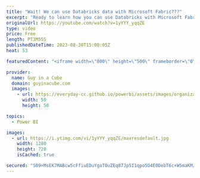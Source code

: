 ```yaml
---
title: "Wait! We can use Databricks data with Microsoft Fabric???"
excerpt: "Ready to learn how you can use Databricks with Microsoft Fabric? Patrick shows you how you can integrate the data and enable the MAGIC of Fabric while leveraging your existing Databricks implementation.   Using Azure Databricks with Microsoft Fabric and OneLake https://blog.fabric.microsoft.com/en-us/blog/using-azure-databricks-with-microsoft-fabric-and-onelake"
originalUrl: https://youtube.com/watch?v=1yYYY_yqqZE
type: video
price: Free
length: PT3M55S
publishedDateTime: 2023-08-30T15:00:05Z
heat: 53

featuredContent: "<iframe width=\"800\" height=\"500\" frameborder=\"0\" src=\"https://www.youtube.com/embed/1yYYY_yqqZE\" allow=\"accelerometer; autoplay; encrypted-media; gyroscope; picture-in-picture\" allowfullscreen></iframe>"

provider:
  name: Guy in a Cube
  domain: guyinacube.com
  images:
    - url: https://everyday-cc.github.io/powerbi/assets/images/organizations/guyinacube.com-50x50.jpg
      width: 50
      height: 50

topics:
  - Power BI

images:
  - url: https://i.ytimg.com/vi/1yYYY_yqqZE/maxresdefault.jpg
    width: 1280
    height: 720
    isCached: true

secured: "S09+MsEK7MABcw5cFfiuEDuYgaT0uZEq87Jp5I1qpo5O4E0DebT6c+W5maKM/CLAaGEDNB0twCGYbGej0PZivkfGkkJsqhKTp5Tw1nPBvTohcCKm0Zz1yLgcggz5+5eZG9MUzjMA6CqXB1Mk8xZ/rKxD1ILSXy9B9E33PIx00/8RTGSn9BbagaAz+3UedRdh75atkw+qlGFmMZIiS9ZpDGlC7isVpbkptS+3YXPDihTg6ygN98JyOyZh1AM53KHkdfCg8TIrib1vr/v0TkMOkAGalLdfHG10iwy2hcXbV4r1ZW2WrLaq6VjTmNkKN5H5JKSGhbBXbZAqnkcRoBEQN/ybgCf5I6ICXqmh9U9pf9R5mst/4WkAxmVvUkFbQyMpTgj3vp0oRxHtsTsBpYYAGlbYisW1GyhqsCV1Irx12fw=;CxqBIVFpbONG3eDQb5QGpw=="
---
```


